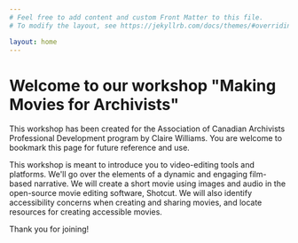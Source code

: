```yaml
---
# Feel free to add content and custom Front Matter to this file.
# To modify the layout, see https://jekyllrb.com/docs/themes/#overriding-theme-defaults

layout: home
---
```

# Welcome to our workshop "Making Movies for Archivists"

This workshop has been created for the Association of Canadian Archivists Professional Development program by Claire Williams. You are welcome to bookmark this page for future reference and use. 

This workshop is meant to introduce you to video-editing tools and platforms. We'll go over the elements of a dynamic and engaging film-based narrative. We will create a short movie using images and audio in the open-source movie editing software, Shotcut. We will also identify accessibility concerns when creating and sharing movies, and locate resources for creating accessible movies.

Thank you for joining!
